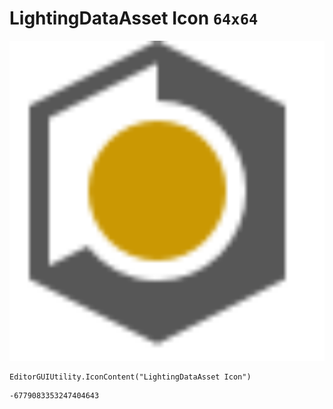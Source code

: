 # LightingDataAsset Icon `64x64`
<img src="/img/LightingDataAsset%20Icon.png" width=512 height=512>

``` CSharp
EditorGUIUtility.IconContent("LightingDataAsset Icon")
```
```
-6779083353247404643
```
